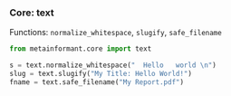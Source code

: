 ### Core: text

Functions: `normalize_whitespace`, `slugify`, `safe_filename`

```python
from metainformant.core import text

s = text.normalize_whitespace("  Hello   world \n")
slug = text.slugify("My Title: Hello World!")
fname = text.safe_filename("My Report.pdf")
```


